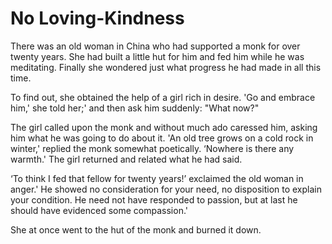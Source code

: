 # No Loving-Kindness

There was an old woman in China who had supported a monk for over twenty years. She had built a little hut for him and fed him while he was meditating. Finally she wondered just what progress he had made in all this time.

To find out, she obtained the help of a girl rich in desire. 'Go and embrace him,' she told her;' and then ask him suddenly: "What now?"

The girl called upon the monk and without much ado caressed him, asking him what he was going to do about it. 'An old tree grows on a cold rock in winter,' replied the monk somewhat poetically. ‘Nowhere is there any warmth.' The girl returned and related what he had said.

‘To think I fed that fellow for twenty years!’ exclaimed the old woman in anger.' He showed no consideration for your need, no disposition to explain your condition. He need not have responded to passion, but at last he should have evidenced some compassion.'

She at once went to the hut of the monk and burned it down.